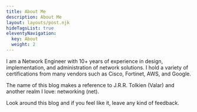```yaml
---
title: About Me
description: About Me
layout: layouts/post.njk
hideTagsList: true
eleventyNavigation:
  key: About
  weight: 2
---
```



I am a Network Engineer with 10+ years of experience in design, implementation, and administration of network solutions. I hold a variety of certifications from many vendors such as Cisco, Fortinet, AWS, and  Google.

The name of this blog makes a reference to J.R.R. Tolkien (Valar) and another realm I love: networking (net). 

Look around this blog and if you feel like it, leave any kind of feedback.